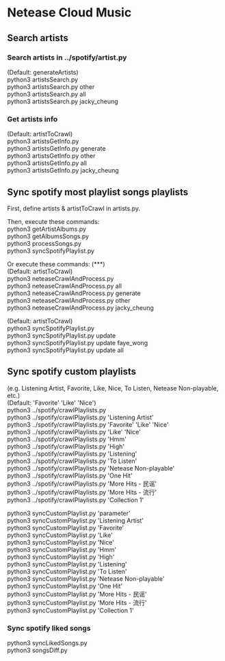 # Netease Cloud Music
## Search artists
### Search artists in ../spotify/artist.py
(Default: generateArtists)  
python3 artistsSearch.py  
python3 artistsSearch.py other  
python3 artistsSearch.py all  
python3 artistsSearch.py jacky_cheung  

### Get artists info
(Default: artistToCrawl)  
python3 artistsGetInfo.py  
python3 artistsGetInfo.py generate  
python3 artistsGetInfo.py other  
python3 artistsGetInfo.py all  
python3 artistsGetInfo.py jacky_cheung  



## Sync spotify most playlist songs playlists
First, define artists & artistToCrawl in artists.py.  

Then, execute these commands:  
python3 getArtistAlbums.py  
python3 getAlbumsSongs.py  
python3 processSongs.py  
python3 syncSpotifyPlaylist.py  

Or execute these commands: (***)  
(Default: artistToCrawl)  
python3 neteaseCrawlAndProcess.py  
python3 neteaseCrawlAndProcess.py all  
python3 neteaseCrawlAndProcess.py generate  
python3 neteaseCrawlAndProcess.py other  
python3 neteaseCrawlAndProcess.py jacky_cheung  

(Default: artistToCrawl)  
python3 syncSpotifyPlaylist.py  
python3 syncSpotifyPlaylist.py update  
python3 syncSpotifyPlaylist.py update faye_wong  
python3 syncSpotifyPlaylist.py update all  



## Sync spotify custom playlists
(e.g. Listening Artist, Favorite, Like, Nice, To Listen, Netease Non-playable, etc.)  
(Default: 'Favorite' 'Like' 'Nice')  
python3 ../spotify/crawlPlaylists.py  
python3 ../spotify/crawlPlaylists.py 'Listening Artist'  
python3 ../spotify/crawlPlaylists.py 'Favorite' 'Like' 'Nice'  
python3 ../spotify/crawlPlaylists.py 'Like' 'Nice'  
python3 ../spotify/crawlPlaylists.py 'Hmm'  
python3 ../spotify/crawlPlaylists.py 'High'  
python3 ../spotify/crawlPlaylists.py 'Listening'  
python3 ../spotify/crawlPlaylists.py 'To Listen'  
python3 ../spotify/crawlPlaylists.py 'Netease Non-playable'  
python3 ../spotify/crawlPlaylists.py 'One Hit'  
python3 ../spotify/crawlPlaylists.py 'More Hits - 民谣'  
python3 ../spotify/crawlPlaylists.py 'More Hits - 流行'  
python3 ../spotify/crawlPlaylists.py 'Collection 1'  

python3 syncCustomPlaylist.py 'parameter'  
python3 syncCustomPlaylist.py 'Listening Artist'  
python3 syncCustomPlaylist.py 'Favorite'  
python3 syncCustomPlaylist.py 'Like'  
python3 syncCustomPlaylist.py 'Nice'  
python3 syncCustomPlaylist.py 'Hmm'  
python3 syncCustomPlaylist.py 'High'  
python3 syncCustomPlaylist.py 'Listening'  
python3 syncCustomPlaylist.py 'To Listen'  
python3 syncCustomPlaylist.py 'Netease Non-playable'  
python3 syncCustomPlaylist.py 'One Hit'  
python3 syncCustomPlaylist.py 'More Hits - 民谣'  
python3 syncCustomPlaylist.py 'More Hits - 流行'  
python3 syncCustomPlaylist.py 'Collection 1'  

### Sync spotify liked songs
python3 syncLikedSongs.py  
python3 songsDiff.py  
